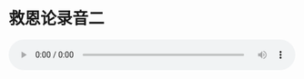 # 救恩论录音二

<audio style="width: 100%;" preload="false" controls controlslist="nodownload"><source src="//file.simai.life/audio/mp3/old/27403.mp3" type="audio/mpeg">Your browser does not support the audio element.</audio>


